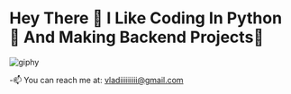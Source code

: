 # Hey There 👋 I Like Coding In Python 🐍 And Making Backend Projects🌈

![giphy](https://user-images.githubusercontent.com/24875795/165923669-17b6bae3-4754-4591-852c-2f3e5d7d4f7a.gif)

-📫 You can reach me at: vladiiiiiiiii@gmail.com
